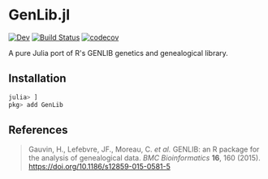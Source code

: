 # GenLib.jl

[![Dev](https://img.shields.io/badge/docs-dev-blue.svg)](https://gphmorin.github.io/GenLib.jl/dev)
[![Build Status](https://github.com/GPhMorin/GenLib.jl/actions/workflows/CI.yml/badge.svg?branch=main)](https://github.com/GPhMorin/GenLib.jl/actions/workflows/CI.yml?query=branch%3Amain)
[![codecov](https://codecov.io/gh/GPhMorin/GenLib.jl/graph/badge.svg?token=3A5C7F4H87)](https://codecov.io/gh/GPhMorin/GenLib.jl)

A pure Julia port of R's GENLIB genetics and genealogical library.

## Installation

```julia
julia> ]
pkg> add GenLib
```

## References

> Gauvin, H., Lefebvre, JF., Moreau, C. *et al.* GENLIB: an R package for the analysis of genealogical data. *BMC Bioinformatics* **16**, 160 (2015). https://doi.org/10.1186/s12859-015-0581-5
